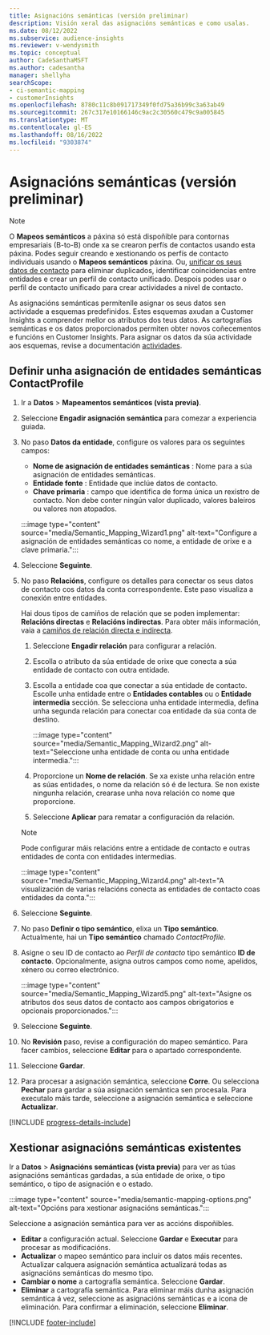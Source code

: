```yaml
---
title: Asignacións semánticas (versión preliminar)
description: Visión xeral das asignacións semánticas e como usalas.
ms.date: 08/12/2022
ms.subservice: audience-insights
ms.reviewer: v-wendysmith
ms.topic: conceptual
author: CadeSanthaMSFT
ms.author: cadesantha
manager: shellyha
searchScope:
- ci-semantic-mapping
- customerInsights
ms.openlocfilehash: 8780c11c8b091717349f0fd75a36b99c3a63ab49
ms.sourcegitcommit: 267c317e10166146c9ac2c30560c479c9a005845
ms.translationtype: MT
ms.contentlocale: gl-ES
ms.lasthandoff: 08/16/2022
ms.locfileid: "9303874"
---
```

# <a name="semantic-mappings-preview"></a>Asignacións semánticas (versión preliminar)

> [!NOTE]
> O **Mapeos semánticos** a páxina só está dispoñible para contornas empresariais (B-to-B) onde xa se crearon perfís de contactos usando esta páxina. Podes seguir creando e xestionando os perfís de contacto individuais usando o **Mapeos semánticos** páxina. Ou, [unificar os seus datos de contacto](data-unification-contacts.md) para eliminar duplicados, identificar coincidencias entre entidades e crear un perfil de contacto unificado. Despois podes usar o perfil de contacto unificado para crear actividades a nivel de contacto.

As asignacións semánticas permítenlle asignar os seus datos sen actividade a esquemas predefinidos. Estes esquemas axudan a Customer Insights a comprender mellor os atributos dos teus datos. As cartografías semánticas e os datos proporcionados permiten obter novos coñecementos e funcións en Customer Insights. Para asignar os datos da súa actividade aos esquemas, revise a documentación [actividades](activities.md).

## <a name="define-a-contactprofile-semantic-entity-mapping"></a>Definir unha asignación de entidades semánticas ContactProfile

1. Ir a **Datos** > **Mapeamentos semánticos (vista previa)**.

1. Seleccione **Engadir asignación semántica** para comezar a experiencia guiada.

1. No paso **Datos da entidade**, configure os valores para os seguintes campos:

   - **Nome de asignación de entidades semánticas** : Nome para a súa asignación de entidades semánticas.
   - **Entidade fonte** : Entidade que inclúe datos de contacto.
   - **Chave primaria** : campo que identifica de forma única un rexistro de contacto. Non debe conter ningún valor duplicado, valores baleiros ou valores non atopados.

   :::image type="content" source="media/Semantic_Mapping_Wizard1.png" alt-text="Configure a asignación de entidades semánticas co nome, a entidade de orixe e a clave primaria.":::

1. Seleccione **Seguinte**.

1. No paso **Relacións**, configure os detalles para conectar os seus datos de contacto cos datos da conta correspondente. Este paso visualiza a conexión entre entidades.  

   Hai dous tipos de camiños de relación que se poden implementar: **Relacións directas** e **Relacións indirectas**. Para obter máis información, vaia a [camiños de relación directa e indirecta](relationships.md#relationship-paths).

   1. Seleccione **Engadir relación** para configurar a relación.
   1. Escolla o atributo da súa entidade de orixe que conecta a súa entidade de contacto con outra entidade.
   1. Escolla a entidade coa que conectar a súa entidade de contacto. Escolle unha entidade entre o **Entidades contables** ou o **Entidade intermedia** sección. Se selecciona unha entidade intermedia, defina unha segunda relación para conectar coa entidade da súa conta de destino.

      :::image type="content" source="media/Semantic_Mapping_Wizard2.png" alt-text="Seleccione unha entidade de conta ou unha entidade intermedia.":::

   1. Proporcione un **Nome de relación**. Se xa existe unha relación entre as súas entidades, o nome da relación só é de lectura. Se non existe ningunha relación, crearase unha nova relación co nome que proporcione.
   1. Seleccione **Aplicar** para rematar a configuración da relación.

   > [!NOTE]
   > Pode configurar máis relacións entre a entidade de contacto e outras entidades de conta con entidades intermedias.
   
     :::image type="content" source="media/Semantic_Mapping_Wizard4.png" alt-text="A visualización de varias relacións conecta as entidades de contacto coas entidades da conta.":::

1. Seleccione **Seguinte**.

1. No paso **Definir o tipo semántico**, elixa un **Tipo semántico**. Actualmente, hai un **Tipo semántico** chamado *ContactProfile*.

1. Asigne o seu ID de contacto ao *Perfil de contacto* tipo semántico **ID de contacto**. Opcionalmente, asigna outros campos como nome, apelidos, xénero ou correo electrónico.

   :::image type="content" source="media/Semantic_Mapping_Wizard5.png" alt-text="Asigne os atributos dos seus datos de contacto aos campos obrigatorios e opcionais proporcionados.":::

1. Seleccione **Seguinte**.

1. No **Revisión** paso, revise a configuración do mapeo semántico. Para facer cambios, seleccione **Editar** para o apartado correspondente.

1. Seleccione **Gardar**.

1. Para procesar a asignación semántica, seleccione **Corre**. Ou selecciona **Pechar** para gardar a súa asignación semántica sen procesala. Para executalo máis tarde, seleccione a asignación semántica e seleccione **Actualizar**.

[!INCLUDE [progress-details-include](includes/progress-details-pane.md)]

## <a name="manage-existing-semantic-mappings"></a>Xestionar asignacións semánticas existentes

Ir a **Datos** > **Asignacións semánticas (vista previa)** para ver as túas asignacións semánticas gardadas, a súa entidade de orixe, o tipo semántico, o tipo de asignación e o estado.

:::image type="content" source="media/semantic-mapping-options.png" alt-text="Opcións para xestionar asignacións semánticas.":::

Seleccione a asignación semántica para ver as accións dispoñibles.
- **Editar** a configuración actual. Seleccione **Gardar** e **Executar** para procesar as modificacións.
- **Actualizar** o mapeo semántico para incluír os datos máis recentes. Actualizar calquera asignación semántica actualizará todas as asignacións semánticas do mesmo tipo.
- **Cambiar o nome** a cartografía semántica. Seleccione **Gardar**.
- **Eliminar** a cartografía semántica. Para eliminar máis dunha asignación semántica á vez, seleccione as asignacións semánticas e a icona de eliminación. Para confirmar a eliminación, seleccione **Eliminar**.

[!INCLUDE [footer-include](includes/footer-banner.md)]
